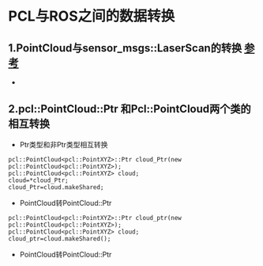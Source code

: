 # PCL与ROS之间的数据转换

## 1.PointCloud与sensor_msgs::LaserScan的转换  [参考](https://blog.csdn.net/parker_1/article/details/99342637)
* 
## 2.pcl::PointCloud::Ptr 和Pcl::PointCloud两个类的相互转换
* Ptr类型和非Ptr类型相互转换  
```
pcl::PointCloud<pcl::PointXYZ>::Ptr cloud_Ptr(new pcl::PointCloud<pcl::PointXYZ>);  
pcl::PointCloud<pcl::PointXYZ> cloud;   
cloud=*cloud_Ptr;  
cloud_Ptr=cloud.makeShared;  
```
* PointCloud转PointCloud::Ptr
```
pcl::PointCloud<pcl::PointXYZ>::Ptr cloud_ptr(new pcl::PointCloud<pcl::PointXYZ>);  
pcl::PointCloud<pcl::PointXYZ> cloud;  
cloud_ptr=cloud.makeShared();  
```
* PointCloud转PointCloud::Ptr
